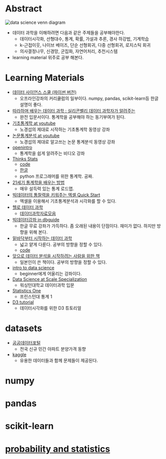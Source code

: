 # Abstract

![data science venn diagram](https://static1.squarespace.com/static/5150aec6e4b0e340ec52710a/t/51525c33e4b0b3e0d10f77ab/1364352052403/Data_Science_VD.png?format=1500w)

- 데이터 과학을 이해하려면 다음과 같은 주제들을 공부해야한다.
  - 데이터시각화, 선형대수, 통계, 확률, 가설과 추론, 경사 하강법, 기계학습
  - k-근접이웃, 나이브 베이즈, 단순 선형회귀, 다중 선형회귀, 로지스틱 회귀
  - 의사결정나무, 신경망, 군집화, 자연어처리, 추천시스템
- learning material 위주로 공부 해본다.

# Learning Materials

- [데이터 사이언스 스쿨 (파이썬 버전)](https://datascienceschool.net/view-notebook/661128713b654edc928ecb455a826b1d/)
  - 오프라인강좌의 커리큘럼의 일부이다. numpy, pandas, scikit-learn등 한글 설명이 좋다.
- [따라하며 배우는 데이터 과학 : 실리콘벨리 데이터 과학자가 알려주는](http://www.yes24.com/24/Goods/44184320?Acode=101)
  - 완전 입문서이다. 통계학을 공부해야 하는 동기부여가 된다.
- [기초통계학 at youtube](https://www.youtube.com/playlist?list=PLsri7w6p16vs-vfUgweXPjEEhwXjjPSHq)
  - 노경섭의 제대로 시작하는 기초통계학 동영상 강좌
- [논문통계분석 at youtube](https://www.youtube.com/watch?v=8PT4AKrKjFo&list=PLsri7w6p16vuIphjhykx6UwOb6ICK0HVi)
  - 노경섭의 제대로 알고쓰는 논문 통계분석 동영상 강좌
- [openintro](https://www.openintro.org/stat/videos.php)
  - 통계학을 쉽게 알려주는 비디오 강좌
- [Thinks Stats](http://greenteapress.com/thinkstats/)
  - [code](https://github.com/AllenDowney/ThinkStats2)
  - [한글](http://fliphtml5.com/dvlr/gyzu/basic)
  - python 프로그래머를 위한 통계학. 공짜.
- [21세기 통계학을 배우는 방법](http://statkclee.github.io/window-of-statistics/)
  - 매우 설득력 있는 통계 로드맵.
- [빅데이터의 통찰력을 키워주는 엑셀 Quick Start](https://www.inflearn.com/course/%EC%97%91%EC%85%80-%EA%B0%95%EC%A2%8C/)
  - 엑셀을 이용해서 기초통계분석과 시각화를 할 수 있다.
- [헬로 데이터 과학](http://www.kangcom.com/sub/view.asp?sku=201602122364)
  - [데이터과학자료모음](http://www.hellodatascience.com/?page_id=7)
- [빅데이터강좌 in dbguide](http://cyber.dbguide.net/lecture.php?code=AA017)
  - 한글 무료 강좌가 가득하다. 좀 오래된 내용이 단점이다. 재미가 없다. 하지만 방향을 위해 본다.
- [밑바닥부터 시작하는 데이터 과학](http://www.kangcom.com/sub/view.asp?sku=201605307751)
  - 넓고 얕게 다룬다. 공부의 방향을 정할 수 있다.
  - [code](https://github.com/Insight-book/data-science-from-scratch?files=1)
- [앞으로 데이터 분석을 시작하려는 사람을 위한 책](http://www.aladin.co.kr/shop/wproduct.aspx?ItemId=40672590&ttbkey=ttbcloud092006002&COPYPaper=1)
  - 일본인이 쓴 책이다. 공부의 방향을 정할 수 있다.
- [intro to data science](https://classroom.udacity.com/courses/ud359)
  - beginner에게 어울리는 강좌이다.
- [Data Science at Scale Specialization](https://www.coursera.org/specializations/data-science)
  - 워싱턴대학교 데이터과학 입문
- [Statistics One](https://www.youtube.com/watch?v=VJlpQs4a5LI&list=PLgIPpm6tJZoTlY4A-xikgjXmlscqduP5k)
  - 프린스턴대 통계 1
- [D3 tutorial](http://alignedleft.com/tutorials)
  - 데이터시각화를 위한 D3 튜토리얼

# datasets

- [공공데이터포털](https://www.data.go.kr/)
  - 전국 신규 민간 아파트 분양가격 동향
- [kaggle](https://www.kaggle.com/)
  - 유용한 데이터들과 함께 문제들이 제공된다.

# numpy

# pandas

# scikit-learn

# [probability and statistics](../statistics/README.md)
